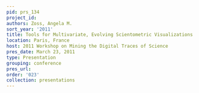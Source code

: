 ```yaml
---
pid: prs_134
project_id: 
authors: Zoss, Angela M.
sort_year: '2011'
title: Tools for Multivariate, Evolving Scientometric Visualizations
location: Paris, France
host: 2011 Workshop on Mining the Digital Traces of Science
pres_date: March 23, 2011
type: Presentation
grouping: conference
pres_url: 
order: '023'
collection: presentations
---
```

